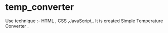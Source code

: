 # temp_converter
Use technique :- HTML , CSS  ,JavaScript,. It is created Simple Temperature Converter .
